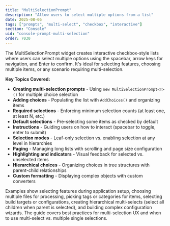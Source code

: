 ```yaml
---
title: "MultiSelectionPrompt"
description: "Allow users to select multiple options from a list"
date: 2025-08-05
tags: ["prompts", "multi-select", "checkbox", "interactive"]
section: "Console"
uid: "console-prompt-multi-selection"
order: 7030
---
```


The MultiSelectionPrompt widget creates interactive checkbox-style lists where users can select multiple options using the spacebar, arrow keys for navigation, and Enter to confirm. It's ideal for selecting features, choosing multiple items, or any scenario requiring multi-selection.

**Key Topics Covered:**

* **Creating multi-selection prompts** - Using `new MultiSelectionPrompt<T>()` for multiple choice selection
* **Adding choices** - Populating the list with `AddChoices()` and organizing items
* **Required selections** - Enforcing minimum selection counts (at least one, at least N, etc.)
* **Default selections** - Pre-selecting some items as checked by default
* **Instructions** - Guiding users on how to interact (spacebar to toggle, enter to submit)
* **Selection modes** - Leaf-only selection vs. enabling selection at any level in hierarchies
* **Paging** - Managing long lists with scrolling and page size configuration
* **Highlighting and indicators** - Visual feedback for selected vs. unselected items
* **Hierarchical choices** - Organizing choices in tree structures with parent-child relationships
* **Custom formatting** - Displaying complex objects with custom converters

Examples show selecting features during application setup, choosing multiple files for processing, picking tags or categories for items, selecting build targets or configurations, creating hierarchical multi-selects (select all children when parent is selected), and building complex configuration wizards. The guide covers best practices for multi-selection UX and when to use multi-select vs. multiple single selections.
